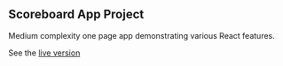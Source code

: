 ## Scoreboard App Project 

Medium complexity one page app demonstrating various React features.

See the [live version](https://dragosdehelean.github.io/React-Scoreboard-App/)
